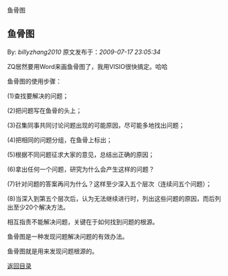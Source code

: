 鱼骨图
## 鱼骨图

By: *billyzhang2010* 原文发布于：*2009-07-17 23:05:34*

ZQ居然要用Word来画鱼骨图了，我用VISIO很快搞定。哈哈

  鱼骨图的使用步骤：  

  (1)查找要解决的问题；  

  (2)把问题写在鱼骨的头上；  

  (3)召集同事共同讨论问题出现的可能原因，尽可能多地找出问题；  

  (4)把相同的问题分组，在鱼骨上标出；  

  (5)根据不同问题征求大家的意见，总结出正确的原因；  

  (6)拿出任何一个问题，研究为什么会产生这样的问题？  

  (7)针对问题的答案再问为什么？这样至少深入五个层次（连续问五个问题）；  

 
(8)当深入到第五个层次后，认为无法继续进行时，列出这些问题的原因，而后列出至少20个解决方法。  

  相互指责不能解决问题，关键在于如何找到问题的根源。  

  鱼骨图是一种发现问题解决问题的有效办法。  

  鱼骨图就是用来发现问题根源的。 

[返回目录](index.html)
